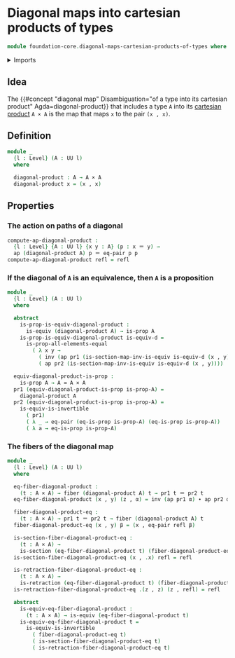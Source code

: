 # Diagonal maps into cartesian products of types

```agda
module foundation-core.diagonal-maps-cartesian-products-of-types where
```

<details><summary>Imports</summary>

```agda
open import foundation.action-on-identifications-functions
open import foundation.dependent-pair-types
open import foundation.equality-cartesian-product-types
open import foundation.universe-levels

open import foundation-core.cartesian-product-types
open import foundation-core.equivalences
open import foundation-core.fibers-of-maps
open import foundation-core.identity-types
open import foundation-core.propositions
open import foundation-core.retractions
open import foundation-core.sections
```

</details>

## Idea

The
{{#concept "diagonal map" Disambiguation="of a type into its cartesian product" Agda=diagonal-product}}
that includes a type `A` into its
[cartesian product](foundation-core.cartesian-product-types.md) `A × A` is the
map that maps `x` to the pair `(x , x)`.

## Definition

```agda
module _
  {l : Level} (A : UU l)
  where

  diagonal-product : A → A × A
  diagonal-product x = (x , x)
```

## Properties

### The action on paths of a diagonal

```agda
compute-ap-diagonal-product :
  {l : Level} {A : UU l} {x y : A} (p : x ＝ y) →
  ap (diagonal-product A) p ＝ eq-pair p p
compute-ap-diagonal-product refl = refl
```

### If the diagonal of `A` is an equivalence, then `A` is a proposition

```agda
module _
  {l : Level} (A : UU l)
  where

  abstract
    is-prop-is-equiv-diagonal-product :
      is-equiv (diagonal-product A) → is-prop A
    is-prop-is-equiv-diagonal-product is-equiv-d =
      is-prop-all-elements-equal
        ( λ x y →
          ( inv (ap pr1 (is-section-map-inv-is-equiv is-equiv-d (x , y)))) ∙
          ( ap pr2 (is-section-map-inv-is-equiv is-equiv-d (x , y))))

  equiv-diagonal-product-is-prop :
    is-prop A → A ≃ A × A
  pr1 (equiv-diagonal-product-is-prop is-prop-A) =
    diagonal-product A
  pr2 (equiv-diagonal-product-is-prop is-prop-A) =
    is-equiv-is-invertible
      ( pr1)
      ( λ _ → eq-pair (eq-is-prop is-prop-A) (eq-is-prop is-prop-A))
      ( λ a → eq-is-prop is-prop-A)
```

### The fibers of the diagonal map

```agda
module _
  {l : Level} (A : UU l)
  where

  eq-fiber-diagonal-product :
    (t : A × A) → fiber (diagonal-product A) t → pr1 t ＝ pr2 t
  eq-fiber-diagonal-product (x , y) (z , α) = inv (ap pr1 α) ∙ ap pr2 α

  fiber-diagonal-product-eq :
    (t : A × A) → pr1 t ＝ pr2 t → fiber (diagonal-product A) t
  fiber-diagonal-product-eq (x , y) β = (x , eq-pair refl β)

  is-section-fiber-diagonal-product-eq :
    (t : A × A) →
    is-section (eq-fiber-diagonal-product t) (fiber-diagonal-product-eq t)
  is-section-fiber-diagonal-product-eq (x , .x) refl = refl

  is-retraction-fiber-diagonal-product-eq :
    (t : A × A) →
    is-retraction (eq-fiber-diagonal-product t) (fiber-diagonal-product-eq t)
  is-retraction-fiber-diagonal-product-eq .(z , z) (z , refl) = refl

  abstract
    is-equiv-eq-fiber-diagonal-product :
      (t : A × A) → is-equiv (eq-fiber-diagonal-product t)
    is-equiv-eq-fiber-diagonal-product t =
      is-equiv-is-invertible
        ( fiber-diagonal-product-eq t)
        ( is-section-fiber-diagonal-product-eq t)
        ( is-retraction-fiber-diagonal-product-eq t)
```
